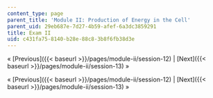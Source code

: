 ```yaml
---
content_type: page
parent_title: 'Module II: Production of Energy in the Cell'
parent_uid: 29eb687e-7d27-4b59-afef-6a3dc3859291
title: Exam II
uid: c431fa75-8140-b28e-88c8-3b8f6fb38d3e
---
```


« [Previous]({{< baseurl >}}/pages/module-ii/session-12) | [Next]({{< baseurl >}}/pages/module-ii/session-13) »

« [Previous]({{< baseurl >}}/pages/module-ii/session-12) | [Next]({{< baseurl >}}/pages/module-ii/session-13) »